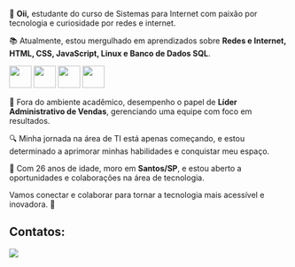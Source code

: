👋 **Oii,**
estudante do curso de Sistemas para Internet com paixão por tecnologia e curiosidade por redes e internet.

📚 Atualmente, estou mergulhado em aprendizados sobre **Redes e Internet, HTML, CSS, JavaScript, Linux e Banco de Dados SQL**.

<img src="https://cdn.jsdelivr.net/gh/devicons/devicon/icons/html5/html5-original-wordmark.svg" width=40px> <img src="https://cdn.jsdelivr.net/gh/devicons/devicon/icons/linux/linux-original.svg" width=40px> 
<img src="https://cdn.jsdelivr.net/gh/devicons/devicon/icons/css3/css3-original-wordmark.svg" width=40px> <img src="https://cdn.jsdelivr.net/gh/devicons/devicon/icons/javascript/javascript-original.svg" width=40px>

💼 Fora do ambiente acadêmico, desempenho o papel de **Líder Administrativo de Vendas**, gerenciando uma equipe com foco em resultados.

🔍 Minha jornada na área de TI está apenas começando, e estou determinado a aprimorar minhas habilidades e conquistar meu espaço.

🌆 Com 26 anos de idade, moro em **Santos/SP**, e estou aberto a oportunidades e colaborações na área de tecnologia.

Vamos conectar e colaborar para tornar a tecnologia mais acessível e inovadora. 👋

## Contatos:

<section>
<a href="https://www.linkedin.com/in/geovannydinizmachado/" target="_blank"><img loading="lazy" src="https://img.shields.io/badge/-LinkedIn-%230077B5?style=for-the-badge&logo=linkedin&logoColor=white" target="_blank"></a>   
</section>

<!---
GeovannyDinizM/GeovannyDinizM is a ✨ special ✨ repository because its `README.md` (this file) appears on your GitHub profile.
You can click the Preview link to take a look at your changes.
--->
